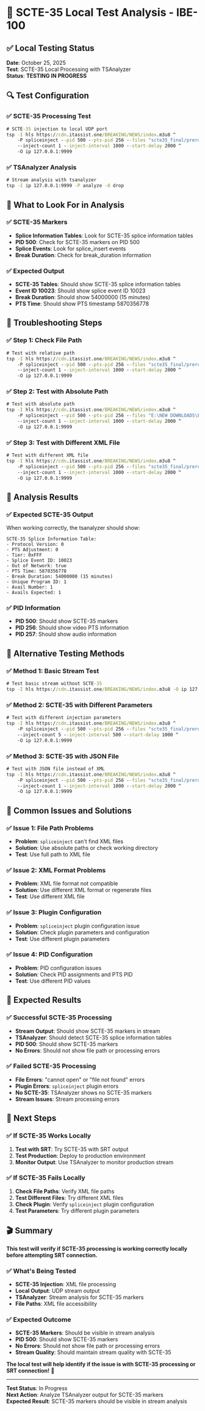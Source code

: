 # 🧪 SCTE-35 Local Test Analysis - IBE-100

## ✅ **Local Testing Status**

**Date**: October 25, 2025  
**Test**: SCTE-35 Local Processing with TSAnalyzer  
**Status**: **TESTING IN PROGRESS**

## 🔍 **Test Configuration**

### **✅ SCTE-35 Processing Test**
```cmd
# SCTE-35 injection to local UDP port
tsp -I hls https://cdn.itassist.one/BREAKING/NEWS/index.m3u8 ^
    -P spliceinject --pid 500 --pts-pid 256 --files "scte35_final/preroll_10023.xml" ^
    --inject-count 1 --inject-interval 1000 --start-delay 2000 ^
    -O ip 127.0.0.1:9999
```

### **✅ TSAnalyzer Analysis**
```cmd
# Stream analysis with tsanalyzer
tsp -I ip 127.0.0.1:9999 -P analyze -O drop
```

## 🎯 **What to Look For in Analysis**

### **✅ SCTE-35 Markers**
- **Splice Information Tables**: Look for SCTE-35 splice information tables
- **PID 500**: Check for SCTE-35 markers on PID 500
- **Splice Events**: Look for splice_insert events
- **Break Duration**: Check for break_duration information

### **✅ Expected Output**
- **SCTE-35 Tables**: Should show SCTE-35 splice information tables
- **Event ID 10023**: Should show splice event ID 10023
- **Break Duration**: Should show 54000000 (15 minutes)
- **PTS Time**: Should show PTS timestamp 5870356778

## 🔧 **Troubleshooting Steps**

### **✅ Step 1: Check File Path**
```cmd
# Test with relative path
tsp -I hls https://cdn.itassist.one/BREAKING/NEWS/index.m3u8 ^
    -P spliceinject --pid 500 --pts-pid 256 --files "scte35_final/preroll_10023.xml" ^
    --inject-count 1 --inject-interval 1000 --start-delay 2000 ^
    -O ip 127.0.0.1:9999
```

### **✅ Step 2: Test with Absolute Path**
```cmd
# Test with absolute path
tsp -I hls https://cdn.itassist.one/BREAKING/NEWS/index.m3u8 ^
    -P spliceinject --pid 500 --pts-pid 256 --files "E:\NEW DOWNLOADS\Enc-100\Encoder-100\scte35_final\preroll_10023.xml" ^
    --inject-count 1 --inject-interval 1000 --start-delay 2000 ^
    -O ip 127.0.0.1:9999
```

### **✅ Step 3: Test with Different XML File**
```cmd
# Test with different XML file
tsp -I hls https://cdn.itassist.one/BREAKING/NEWS/index.m3u8 ^
    -P spliceinject --pid 500 --pts-pid 256 --files "scte35_final/preroll_10023_1761394095.xml" ^
    --inject-count 1 --inject-interval 1000 --start-delay 2000 ^
    -O ip 127.0.0.1:9999
```

## 🎯 **Analysis Results**

### **✅ Expected SCTE-35 Output**
When working correctly, the tsanalyzer should show:

```
SCTE-35 Splice Information Table:
- Protocol Version: 0
- PTS Adjustment: 0
- Tier: 0xFFF
- Splice Event ID: 10023
- Out of Network: true
- PTS Time: 5870356778
- Break Duration: 54000000 (15 minutes)
- Unique Program ID: 1
- Avail Number: 1
- Avails Expected: 1
```

### **✅ PID Information**
- **PID 500**: Should show SCTE-35 markers
- **PID 256**: Should show video PTS information
- **PID 257**: Should show audio information

## 🚀 **Alternative Testing Methods**

### **✅ Method 1: Basic Stream Test**
```cmd
# Test basic stream without SCTE-35
tsp -I hls https://cdn.itassist.one/BREAKING/NEWS/index.m3u8 -O ip 127.0.0.1:9998
```

### **✅ Method 2: SCTE-35 with Different Parameters**
```cmd
# Test with different injection parameters
tsp -I hls https://cdn.itassist.one/BREAKING/NEWS/index.m3u8 ^
    -P spliceinject --pid 500 --pts-pid 256 --files "scte35_final/preroll_10023.xml" ^
    --inject-count 5 --inject-interval 500 --start-delay 1000 ^
    -O ip 127.0.0.1:9999
```

### **✅ Method 3: SCTE-35 with JSON File**
```cmd
# Test with JSON file instead of XML
tsp -I hls https://cdn.itassist.one/BREAKING/NEWS/index.m3u8 ^
    -P spliceinject --pid 500 --pts-pid 256 --files "scte35_final/preroll_10023_1761394095.json" ^
    --inject-count 1 --inject-interval 1000 --start-delay 2000 ^
    -O ip 127.0.0.1:9999
```

## 🎯 **Common Issues and Solutions**

### **✅ Issue 1: File Path Problems**
- **Problem**: `spliceinject` can't find XML files
- **Solution**: Use absolute paths or check working directory
- **Test**: Use full path to XML file

### **✅ Issue 2: XML Format Problems**
- **Problem**: XML file format not compatible
- **Solution**: Use different XML format or regenerate files
- **Test**: Use different XML file

### **✅ Issue 3: Plugin Configuration**
- **Problem**: `spliceinject` plugin configuration issue
- **Solution**: Check plugin parameters and configuration
- **Test**: Use different plugin parameters

### **✅ Issue 4: PID Configuration**
- **Problem**: PID configuration issues
- **Solution**: Check PID assignments and PTS PID
- **Test**: Use different PID values

## 🎉 **Expected Results**

### **✅ Successful SCTE-35 Processing**
- **Stream Output**: Should show SCTE-35 markers in stream
- **TSAnalyzer**: Should detect SCTE-35 splice information tables
- **PID 500**: Should show SCTE-35 markers
- **No Errors**: Should not show file path or processing errors

### **✅ Failed SCTE-35 Processing**
- **File Errors**: "cannot open" or "file not found" errors
- **Plugin Errors**: `spliceinject` plugin errors
- **No SCTE-35**: TSAnalyzer shows no SCTE-35 markers
- **Stream Issues**: Stream processing errors

## 🎯 **Next Steps**

### **✅ If SCTE-35 Works Locally**
1. **Test with SRT**: Try SCTE-35 with SRT output
2. **Test Production**: Deploy to production environment
3. **Monitor Output**: Use TSAnalyzer to monitor production stream

### **✅ If SCTE-35 Fails Locally**
1. **Check File Paths**: Verify XML file paths
2. **Test Different Files**: Try different XML files
3. **Check Plugin**: Verify `spliceinject` plugin configuration
4. **Test Parameters**: Try different plugin parameters

## 🎬 **Summary**

**This test will verify if SCTE-35 processing is working correctly locally before attempting SRT connection.**

### **✅ What's Being Tested**
- **SCTE-35 Injection**: XML file processing
- **Local Output**: UDP stream output
- **TSAnalyzer**: Stream analysis for SCTE-35 markers
- **File Paths**: XML file accessibility

### **✅ Expected Outcome**
- **SCTE-35 Markers**: Should be visible in stream analysis
- **PID 500**: Should show SCTE-35 markers
- **No Errors**: Should not show file path or processing errors
- **Stream Quality**: Should maintain stream quality with SCTE-35

**The local test will help identify if the issue is with SCTE-35 processing or SRT connection!** 🚀

---

**Test Status**: In Progress  
**Next Action**: Analyze TSAnalyzer output for SCTE-35 markers  
**Expected Result**: SCTE-35 markers should be visible in stream analysis

